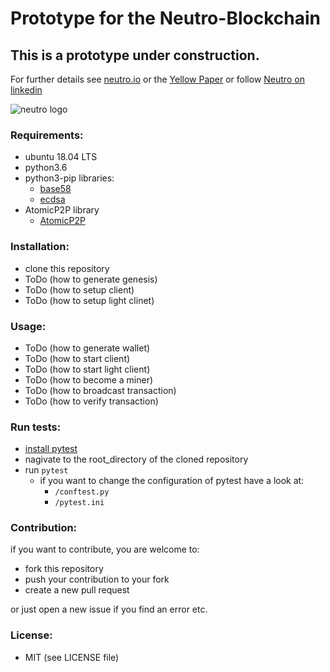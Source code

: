 
# Prototype for the Neutro-Blockchain

## This is a prototype under construction.

For further details see [neutro.io](https://neutro.io) or the [Yellow Paper](https://drive.google.com/file/d/1yTnTxtpwDA5HZrLMRjH_KkWkynrM9F80/edit) or follow [Neutro on linkedin](https://www.linkedin.com/company/neutro/)

![neutro logo](docs/assets/logo/neutro-sq-logo-white.png)

### Requirements:
- ubuntu 18.04 LTS
- python3.6
- python3-pip libraries:
	- [base58](https://pypi.org/project/base58/)
	- [ecdsa](https://pypi.org/project/ecdsa/)
- AtomicP2P library
	- [AtomicP2P](https://pypi.org/project/AtomicP2P/)

### Installation:
- clone this repository
- ToDo (how to generate genesis)
- ToDo (how to setup client)
- ToDo (how to setup light clinet)

### Usage:
- ToDo (how to generate wallet)
- ToDo (how to start client)
- ToDo (how to start light client)
- ToDo (how to become a miner)
- ToDo (how to broadcast transaction)
- ToDo (how to verify transaction)


### Run tests:
- [install pytest](https://docs.pytest.org/en/latest/getting-started.html)
- nagivate to the root_directory of the cloned repository
- run `pytest`
	- if you want to change the configuration of pytest have a look at:
		- `/conftest.py`
		- `/pytest.ini`



### Contribution:
if you want to contribute, you are welcome to: 
- fork this repository
- push your contribution to your fork
- create a new pull request

or just open a new issue if you find an error etc.

### License:
- MIT (see LICENSE file)


